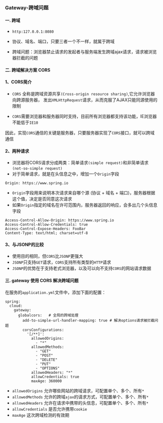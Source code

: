###  Gateway-跨域问题
####  一. 跨域
* `http:127.0.0.1:8080`

* 协议、域名、端口，只要三者一个不一样，就属于跨域

* 跨域问题：浏览器禁止请求的发起者与服务端发生跨域ajax请求，请求被浏览器拦截的问题

 
####  二. 跨域解决方案 CORS
#### 1、CORS简介
*  `CORS` 全称是跨域资源共享`(Cross-origin resource sharing)`,它允许浏览器向跨源服务器，
发出`XMLHttpRequest`请求，从而克服了AJAX只能同源使用的限制

*  `CORS`需要浏览器和服务器同时支持，目前所有浏览器都支持该功能，IE浏览器不能低于`IE10`

因此，实现`CORS`通信的关键是服务器，只要服务器实现了`CORS`接口，就可以跨域通信

#### 2、两种请求
*  浏览器将CORS请求分成两类：简单请求`(simple request)`和非简单请求`(not-so-simple request)`
*  对于简单请求，就是在头信息之中，增加一个`Origin`字段

```
Origin: https://www.spring.io
```

* `Origin`字段用来说明本次请求来自哪个源 (协议 + 域名 + 端口)，服务器根据这个值，决定是否同意这次请求
* 如果`Origin`指定的域名在许可范围内，服务器返回的响应，会多出几个头信息字段

```
Access-Control-Allow-Origin: https://www.spring.io
Access-Control-Allow-Credentials: true
Access-Control-Expose-Headers: FooBar
Content-Type: text/html; charset=utf-8
```

#### 3、与JSONP的比较
* 使用目的相同，但`CORS`比`JSONP`更强大
* `JSONP`只支持`GET`请求，`CORS`支持所有类型的`HTTP`请求
* `JSONP`的优势在于支持老式浏览器，以及可以向不支持`CORS`的网站请求数据


####  三. gateway 使用 CORS 解决跨域问题 
在服务的`application.yml`文件中，添加下面的配置：

``` 
spring:
  cloud:
    gateway:
      globalcors:   # 全局的跨域处理 
        add-to-simple-url-handler-mapping: true # 解决options请求被拦截问题
        corsConfigurations:
          '[/**]':
            allowedOrigins:  
              - "*"
            allowedMethods: 
              - "GET"
              - "POST"
              - "DELETE"
              - "PUT"
              - "OPTIONS"
            allowedHeaders: "*"  
            allowCredentials: true 
            maxAge: 360000  
```

* `allowedOrigins` 允许哪些网站的跨域请求，可配置单个、多个、所有`*`
* `allowedMethods` 允许的跨域`ajax`的请求方式，可配置单个、多个、所有`*`
* `allowedHeaders` 允许在请求中携带的头信息，可配置单个、多个、所有`*`
* `allowCredentials` 是否允许携带`cookie`
* `maxAge` 这次跨域检测的有效期
